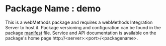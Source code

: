 # Package Name : demo
This is a webMethods package and requires a webMethods Integration Server to host it. Package versioning and configuration can be found in the package [manifest](./demo/manifest.v3) file. Service and API documentation is available on the package's home page http://&lt;server&gt;:&lt;port&gt;/&lt;packagename>.